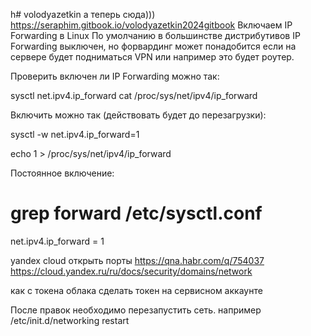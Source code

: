 h# volodyazetkin
а теперь сюда)))
https://seraphim.gitbook.io/volodyazetkin2024gitbook
Включаем IP Forwarding в Linux
По умолчанию в большинстве дистрибутивов IP Forwarding выключен, но форвардинг может понадобится если на сервере будет подниматься VPN или например это будет роутер.

Проверить включен ли IP Forwarding можно так:

sysctl net.ipv4.ip_forward
cat /proc/sys/net/ipv4/ip_forward
 
 
Включить можно так (действовать будет до перезагрузки):

sysctl -w net.ipv4.ip_forward=1
 
 
echo 1 > /proc/sys/net/ipv4/ip_forward
 
 
Постоянное включение:


# grep forward /etc/sysctl.conf
net.ipv4.ip_forward = 1

yandex cloud открыть порты 
https://qna.habr.com/q/754037
https://cloud.yandex.ru/ru/docs/security/domains/network

 как с токена облака сделать токен на сервисном аккаунте
 
После правок необходимо перезапустить сеть. например /etc/init.d/networking restart